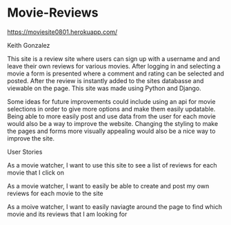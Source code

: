 # Movie-Reviews
https://moviesite0801.herokuapp.com/

Keith Gonzalez

This site is a review site where users can sign up with a username and and leave their own reviews for various movies. After logging in and selecting a movie a form is presented where a comment and rating can be selected and posted. After the review is instantly added to the sites databasse and viewable on the page. This site was made using Python and Django.

Some ideas for future improvements could include using an api for movie selections in order to give more options and make them easily updatable. Being able to more easily post and use data from the user for each movie would also be a way to improve the website. Changing the styling to make the pages and forms more visually appealing would also be a nice way to improve the site.

User Stories

As a movie watcher, I want to use this site to see a list of reviews for each movie that I click on

As a movie watcher, I want to easily be able to create and post my own reviews for each movie to the site

As a moive watcher, I want to easily naviagte around the page to find which movie and its reviews that I am looking for
